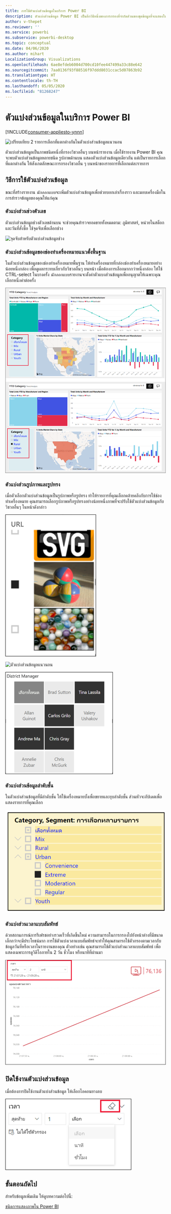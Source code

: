 ```yaml
---
title: การใช้ตัวแบ่งส่วนข้อมูลในบริการ Power BI
description: ตัวแบ่งส่วนข้อมูล Power BI เป็นอีกวิธีหนึ่งของการกรองที่จำกัดส่วนของชุดข้อมูลที่จะแสดงในการแสดงภาพอื่น ๆ ในรายงานให้แคบลง
author: v-thepet
ms.reviewer: ''
ms.service: powerbi
ms.subservice: powerbi-desktop
ms.topic: conceptual
ms.date: 04/06/2020
ms.author: mihart
LocalizationGroup: Visualizations
ms.openlocfilehash: 6ae8efdeb6004d700cd10fee447499a33c88e642
ms.sourcegitcommit: 7aa0136f93f88516f97ddd8031ccac5d07863b92
ms.translationtype: HT
ms.contentlocale: th-TH
ms.lasthandoff: 05/05/2020
ms.locfileid: "81268247"
---
```

# <a name="slicers-in-the-power-bi-service"></a>ตัวแบ่งส่วนข้อมูลในบริการ Power BI

[!INCLUDE[consumer-appliesto-ynnn](../includes/consumer-appliesto-yynn.md)]

![เปรียบเทียบ 2 รายการเลือกที่แตกต่างกันในตัวแบ่งส่วนข้อมูลแนวนอน](media/end-user-slicer/power-bi-slider.png)

ตัวแบ่งส่วนข้อมูลเป็นภาพชนิดหนึ่งที่กรองวิชวลอื่นๆ บนหน้ารายงาน เมื่อใช้รายงาน Power BI คุณจะพบตัวแบ่งส่วนข้อมูลหลายชนิด รูปภาพด้านบน แสดงตัวแบ่งส่วนข้อมูลเดียวกัน แต่เป็นรายการเลือกที่แตกต่างกัน ให้สังเกตลักษณะการกรองวิชวลอื่น ๆ บนหน้าของรายการที่เลือกแต่ละรายการ  


## <a name="how-to-use-slicers"></a>วิธีการใช้ตัวแบ่งส่วนข้อมูล
ขณะที่สร้างรายงาน *นักออกแบบ*จะเพิ่มตัวแบ่งส่วนข้อมูลเพื่อช่วยบอกเล่าเรื่องราว และมอบเครื่องมือในการสำรวจข้อมูลของคุณให้แก่คุณ

### <a name="numeric-range-slicer"></a>ตัวแบ่งส่วนช่วงตัวเลข
 ตัวแบ่งส่วนข้อมูลช่วงตัวเลขด้านบน จะช่วยคุณสำรวจยอดขายทั้งหมดตาม: ภูมิศาสตร์, หน่วยในสต็อก และวันที่สั่งซื้อ ใช้จุดจับเพื่อเลือกช่วง 

![จุดจับสำหรับตัวแบ่งส่วนข้อมูลช่วง](media/end-user-slicer/power-bi-handles.png)

### <a name="basic-vertical-checkbox-slicer"></a>ตัวแบ่งส่วนข้อมูลของช่องทำเครื่องหมายแนวตั้งพื้นฐาน

ในตัวแบ่งส่วนข้อมูลของช่องทำเครื่องหมายพื้นฐาน ให้ทำเครื่องหมายที่กล่องช่องทำเครื่องหมายอย่างน้อยหนึ่งกล่อง เพื่อดูผลกระทบเกี่ยวกับวิชวลอื่นๆ บนหน้า เมื่อต้องการเลือกมากกว่าหนึ่งกล่อง ให้ใช้ CTRL-select ในบางครั้ง *นักออกแบบ*รายงานจะตั้งค่าตัวแบงส่วนข้อมูลเพื่ออนุญาตให้เฉพาะคุณเลือกหนึ่งค่าต่อครั้ง 

![ตัวแบ่งส่วนข้อมูลแนวตั้งพื้นฐาน](media/end-user-slicer/power-bi-basic.png)

### <a name="image-and-shape-slicers"></a>ตัวแบ่งส่วนรูปภาพและรูปทรง
เมื่อตัวเลือกตัวแบ่งส่วนข้อมูลเป็นรูปภาพหรือรูปทรง ทำให้รายการที่คุณเลือกคล้ายคลึงกับการใช้ช่องทำเครื่องหมาย คุณสามารถเลือกรูปภาพหรือรูปทรงอย่างน้อยหนึ่งภาพที่จะปรับใช้ตัวแบ่งส่วนข้อมูลกับวิชวลอื่นๆ ในหน้าดังกล่าว 

![ตัวแบ่งส่วนข้อมูลรูปภาพ](media/end-user-slicer/power-bi-image.png)    

![ตัวแบ่งส่วนข้อมูลแนวนอน](media/end-user-slicer/power-bi-horizontal.png)    

![ตัวแบ่งส่วนข้อมูลรูปทรง](media/end-user-slicer/power-bi-boxes.png)

### <a name="hierarchy-slicer"></a>ตัวแบ่งส่วนข้อมูลลำดับชั้น

ในตัวแบ่งส่วนข้อมูลที่มีลำดับชั้น ให้ใช้เครื่องหมายบั้งเพื่อขยายและยุบลำดับชั้น ส่วนหัวจะอัปเดตเพื่อแสดงรายการที่คุณเลือก

![ตัวแบ่งส่วนข้อมูลลำดับชั้น](media/end-user-slicer/power-bi-hierarchy.png)

### <a name="relative-time-slicer"></a>ตัวแบ่งส่วนเวลาแบบสัมพัทธ์
ด้วยสถานการณ์การรีเฟรชอย่างรวดเร็วที่เกิดขึ้นใหม่ ความสามารถในการกรองไปยังหน้าต่างที่มีขนาดเล็กกว่าจะมีประโยชน์มาก
การใช้ตัวแบ่งเวลาแบบสัมพัทธ์จะทำให้คุณสามารถใช้ตัวกรองตามเวลากับข้อมูลวันที่หรือเวลาในรายงานของคุณ ตัวอย่างเช่น คุณสามารถใช้ตัวแบ่งส่วนเวลาแบบสัมพัทธ์ เพื่อแสดงเฉพาะการดูวิดีโอภายใน 2 วัน ชั่วโมง หรือนาทีที่ผ่านมา 

![ตัวแบ่งส่วนเวลาแบบสัมพัทธ์](media/end-user-slicer/power-bi-relative-time.png)

## <a name="deactivate-a-slicer"></a>ปิดใช้งานตัวแบ่งส่วนข้อมูล
เมื่อต้องการปิดใช้งานตัวแบ่งส่วนข้อมูล ให้เลือกไอคอนยางลบ

![ไอคอนยางลบ](media/end-user-slicer/power-bi-eraser.png)

## <a name="next-steps"></a>ขั้นตอนถัดไป
สำหรับข้อมูลเพิ่มเติม ให้ดูบทความต่อไปนี้:

[ชนิดการแสดงภาพใน Power BI](end-user-visualizations.md)

